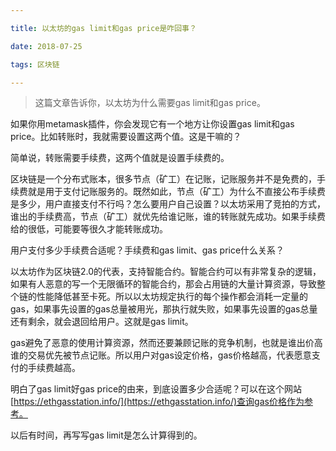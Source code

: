 ```yaml
---

title: 以太坊的gas limit和gas price是咋回事？

date: 2018-07-25

tags: 区块链

---
```


>这篇文章告诉你，以太坊为什么需要gas limit和gas price。

如果你用metamask插件，你会发现它有一个地方让你设置gas limit和gas price。比如转账时，我就需要设置这两个值。这是干嘛的？

简单说，转账需要手续费，这两个值就是设置手续费的。

区块链是一个分布式账本，很多节点（矿工）在记账，记账服务并不是免费的，手续费就是用于支付记账服务的。既然如此，节点（矿工）为什么不直接公布手续费是多少，用户直接支付不行吗？怎么要用户自己设置？以太坊采用了竞拍的方式，谁出的手续费高，节点（矿工）就优先给谁记账，谁的转账就先成功。如果手续费给的很低，可能要等很久才能转账成功。

用户支付多少手续费合适呢？手续费和gas limit、gas price什么关系？

以太坊作为区块链2.0的代表，支持智能合约。智能合约可以有非常复杂的逻辑，如果有人恶意的写一个无限循环的智能合约，那会占用链的大量计算资源，导致整个链的性能降低甚至卡死。所以以太坊规定执行的每个操作都会消耗一定量的gas，如果事先设置的gas总量被用光，那执行就失败，如果事先设置的gas总量还有剩余，就会退回给用户。这就是gas limit。

gas避免了恶意的使用计算资源，然而还要兼顾记账的竞争机制，也就是谁出价高谁的交易优先被节点记账。所以用户对gas设定价格，gas价格越高，代表愿意支付的手续费越高。

明白了gas limit好gas price的由来，到底设置多少合适呢？可以在这个网站[https://ethgasstation.info/](https://ethgasstation.info/)查询gas价格作为参考。

以后有时间，再写写gas limit是怎么计算得到的。




